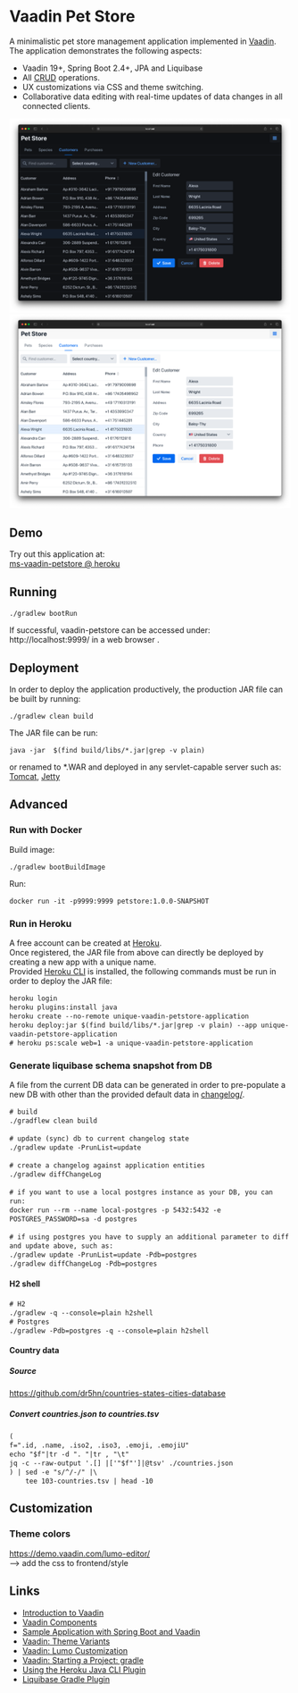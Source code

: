 # Vaadin Pet Store

A minimalistic pet store management application implemented in [Vaadin](https://vaadin.com/).  
The application demonstrates the following aspects: 
- Vaadin 19+, Spring Boot 2.4+, JPA and Liquibase 
- All [CRUD](https://en.wikipedia.org/wiki/Create,_read,_update_and_delete) operations.
- UX customizations via CSS and theme switching. 
- Collaborative data editing with real-time updates of data changes in all connected clients.

![Screenshot](doc/vaadin-petstore-dark.png)
![Screenshot](doc/vaadin-petstore-light.png)

## Demo
Try out this application at:  
[ms-vaadin-petstore @ heroku](https://ms-vaadin-petstore.herokuapp.com/)

## Running
```
./gradlew bootRun
```
If successful, vaadin-petstore can be accessed under: http://localhost:9999/ in a web browser . 

## Deployment 

In order to deploy the application productively, the production JAR file can be built by running:
```
./gradlew clean build
```

The JAR file can be run:
```
java -jar  $(find build/libs/*.jar|grep -v plain)
```
or renamed to *.WAR and deployed in any servlet-capable server such as:  
[Tomcat](http://tomcat.apache.org/), [Jetty](https://www.eclipse.org/jetty/)

## Advanced

### Run with Docker
Build image:
```
./gradlew bootBuildImage
```

Run:
```
docker run -it -p9999:9999 petstore:1.0.0-SNAPSHOT
```

### Run in Heroku
A free account can be created at [Heroku](https://heroku.com/).  
Once registered, the JAR file from above can directly be deployed by creating a new app with a unique name.  
Provided [Heroku CLI](https://devcenter.heroku.com/articles/heroku-command-line) is installed, the following commands must be run in order to deploy the JAR file:
```
heroku login
heroku plugins:install java
heroku create --no-remote unique-vaadin-petstore-application
heroku deploy:jar $(find build/libs/*.jar|grep -v plain) --app unique-vaadin-petstore-application
# heroku ps:scale web=1 -a unique-vaadin-petstore-application
```

### Generate liquibase schema snapshot from DB
A file from the current DB data can be generated in order to pre-populate a new DB with other than the provided default data in [changelog/](src/main/resources/db/changelog/). 
```
# build
./gradflew clean build

# update (sync) db to current changelog state
./gradlew update -PrunList=update

# create a changelog against application entities 
./gradlew diffChangeLog

# if you want to use a local postgres instance as your DB, you can run:
docker run --rm --name local-postgres -p 5432:5432 -e POSTGRES_PASSWORD=sa -d postgres

# if using postgres you have to supply an additional parameter to diff and update above, such as:
./gradlew update -PrunList=update -Pdb=postgres
./gradlew diffChangeLog -Pdb=postgres 
```

#### H2 shell
```
# H2
./gradlew -q --console=plain h2shell
# Postgres
./gradlew -Pdb=postgres -q --console=plain h2shell
```

#### Country data
##### Source
https://github.com/dr5hn/countries-states-cities-database
##### Convert countries.json to countries.tsv
```
(
f=".id, .name, .iso2, .iso3, .emoji, .emojiU"
echo "$f"|tr -d ". "|tr , "\t"
jq -c --raw-output '.[] |['"$f"']|@tsv' ./countries.json
) | sed -e "s/^/-/" |\
    tee 103-countries.tsv | head -10
```

## Customization

### Theme colors
https://demo.vaadin.com/lumo-editor/  
--> add the css to frontend/style

## Links

- [Introduction to Vaadin](https://www.baeldung.com/vaadin)
- [Vaadin Components](https://vaadin.com/components)
- [Sample Application with Spring Boot and Vaadin](https://www.baeldung.com/spring-boot-vaadin)
- [Vaadin: Theme Variants](https://vaadin.com/docs/v14/flow/styling/theme-variants)
- [Vaadin: Lumo Customization](https://vaadin.com/docs/v14/flow/styling/lumo/customization)
- [Vaadin: Starting a Project: gradle](https://vaadin.com/docs/latest/guide/start/gradle)
- [Using the Heroku Java CLI Plugin](https://devcenter.heroku.com/articles/deploying-executable-jar-files#using-the-heroku-java-cli-plugin)
- [Liquibase Gradle Plugin](https://github.com/liquibase/liquibase-gradle-plugin)
